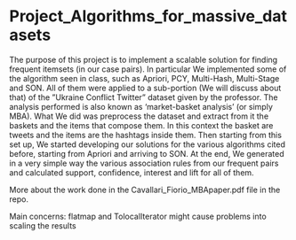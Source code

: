 # Project_Algorithms_for_massive_datasets


The purpose of this project is to implement a scalable solution for finding frequent itemsets (in our
case pairs). In particular We implemented some of the algorithm seen in class, such as Apriori, PCY,
Multi-Hash, Multi-Stage and SON. All of them were applied to a sub-portion (We will discuss about
that) of the ”Ukraine Conflict Twitter” dataset given by the professor. The analysis performed is also
known as ‘market-basket analysis’ (or simply MBA).
What We did was preprocess the dataset and extract from it the baskets and the items that
compose them. In this context the basket are tweets and the items are the hashtags inside them. Then
starting from this set up, We started developing our solutions for the various algorithms cited before,
starting from Apriori and arriving to SON. At the end, We generated in a very simple way the various
association rules from our frequent pairs and calculated support, confidence, interest and lift for all of
them.

More about the work done in the Cavallari_Fiorio_MBApaper.pdf file in the repo.


Main concerns: flatmap and TolocalIterator might cause problems into scaling the results
